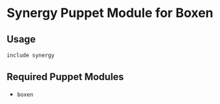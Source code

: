 # Synergy Puppet Module for Boxen

## Usage

```puppet
include synergy
```

## Required Puppet Modules

* `boxen`
